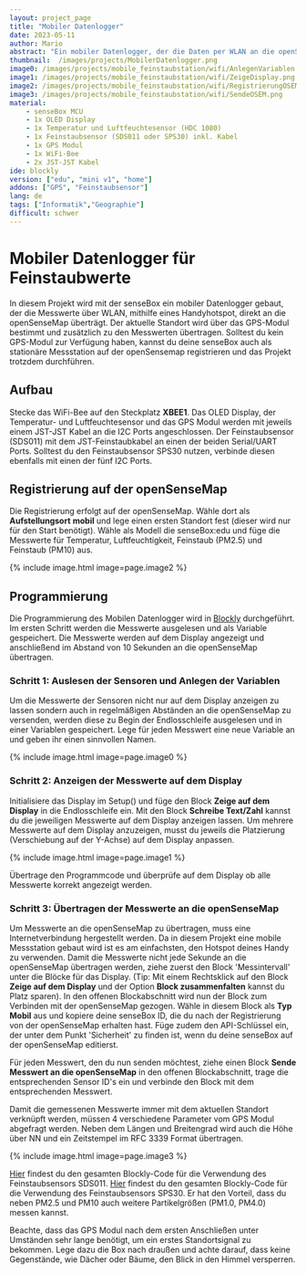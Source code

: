 ```yaml
---
layout: project_page
title: "Mobiler Datenlogger"
date: 2023-05-11
author: Mario
abstract: "Ein mobiler Datenlogger, der die Daten per WLAN an die openSenseMap sendet"
thumbnail:  /images/projects/MobilerDatenlogger.png
image0: /images/projects/mobile_feinstaubstation/wifi/AnlegenVariablen.png
image1: /images/projects/mobile_feinstaubstation/wifi/ZeigeDisplay.png
image2: /images/projects/mobile_feinstaubstation/wifi/RegistrierungOSEM.png
image3: /images/projects/mobile_feinstaubstation/wifi/SendeOSEM.png
material:
    - senseBox MCU
    - 1x OLED Display
    - 1x Temperatur und Luftfeuchtesensor (HDC 1080)
    - 1x Feinstaubsensor (SDS011 oder SPS30) inkl. Kabel
    - 1x GPS Modul
    - 1x WiFi-Bee
    - 2x JST-JST Kabel
ide: blockly
version: ["edu", "mini v1", "home"]   
addons: ["GPS", "Feinstaubsensor"] 
lang: de
tags: ["Informatik","Geographie"]
difficult: schwer
---
```

<head><title>Mobiler Feinstaublogger mit GPS</title></head>

# Mobiler Datenlogger für Feinstaubwerte
In diesem Projekt wird mit der senseBox ein mobiler Datenlogger gebaut, der die Messwerte über WLAN, mithilfe eines Handyhotspot, direkt an die openSenseMap überträgt. Der aktuelle Standort wird über das GPS-Modul bestimmt und zusätzlich zu den Messwerten übertragen. Solltest du kein GPS-Modul zur Verfügung haben, kannst du deine senseBox auch als stationäre Messstation auf der openSensemap registrieren und das Projekt trotzdem durchführen.  

## Aufbau
Stecke das WiFi-Bee auf den Steckplatz __XBEE1__. 
Das OLED Display, der Temperatur- und Luftfeuchtesensor und das GPS Modul werden mit jeweils einem JST-JST Kabel an die I2C Ports angeschlossen. Der Feinstaubsensor (SDS011) mit dem JST-Feinstaubkabel an einen der beiden Serial/UART Ports. Solltest du den Feinstaubsensor SPS30 nutzen, verbinde diesen ebenfalls mit einen der fünf I2C Ports.

## Registrierung auf der openSenseMap

Die Registrierung erfolgt auf der openSenseMap. Wähle dort als __Aufstellungsort__ **mobil** und lege einen ersten Standort fest (dieser wird nur für den Start benötigt). Wähle als Modell die senseBox:edu und füge die Messwerte für Temperatur, Luftfeuchtigkeit, Feinstaub (PM2.5) und Feinstaub (PM10) aus. 

 {% include image.html image=page.image2 %}

## Programmierung

Die Programmierung des Mobilen Datenlogger wird in [Blockly](https://blockly.sensebox.de) durchgeführt. Im ersten Schritt werden die Messwerte ausgelesen und als Variable gespeichert. Die Messwerte werden auf dem Display angezeigt und anschließend im Abstand von 10 Sekunden an die openSenseMap übertragen.

### Schritt 1: Auslesen der Sensoren und Anlegen der Variablen

Um die Messwerte der Sensoren nicht nur auf dem Display anzeigen zu lassen sondern auch in regelmäßigen Abständen an die openSenseMap zu versenden, werden diese zu Begin der Endlosschleife ausgelesen und in einer Variablen gespeichert. Lege für jeden Messwert eine neue Variable an und geben ihr einen sinnvollen Namen. 


{% include image.html image=page.image0 %}

### Schritt 2: Anzeigen der Messwerte auf dem Display

Initialisiere das Display im Setup() und füge den Block __Zeige auf dem Display__ in die Endlosschleife ein. Mit den Block __Schreibe Text/Zahl__ kannst du die jeweiligen Messwerte auf dem Display anzeigen lassen. Um mehrere Messwerte auf dem Display anzuzeigen, musst du jeweils die Platzierung (Verschiebung auf der Y-Achse) auf dem Display anpassen.


 {% include image.html image=page.image1 %}

Übertrage den Programmcode und überprüfe auf dem Display ob alle Messwerte korrekt angezeigt werden. 

### Schritt 3: Übertragen der Messwerte an die openSenseMap

Um Messwerte an die openSenseMap zu übertragen, muss eine Internetverbindung hergestellt werden. Da in diesem Projekt eine mobile Messstation gebaut wird ist es am einfachsten, den Hotspot deines Handy zu verwenden. 
Damit die Messwerte nicht jede Sekunde an die openSenseMap übertragen werden, ziehe zuerst den Block 'Messintervall' unter die Blöcke für das Display. (Tip: Mit einem Rechtsklick auf den Block __Zeige auf dem Display__ und der Option __Block zusammenfalten__ kannst du Platz sparen).
In den offenen Blockabschnitt wird nun der Block zum Verbinden mit der openSenseMap gezogen. Wähle in diesem Block als __Typ__ **Mobil** aus und kopiere deine senseBox ID, die du nach der Registrierung von der openSenseMap erhalten hast. Füge zudem den API-Schlüssel ein, der unter dem Punkt 'Sicherheit' zu finden ist, wenn du deine senseBox auf der openSenseMap editierst. 

Für jeden Messwert, den du nun senden möchtest, ziehe einen Block __Sende Messwert an die openSenseMap__ in den offenen Blockabschnitt, trage die entsprechenden Sensor ID's ein und verbinde den Block mit dem entsprechenden Messwert.

Damit die gemessenen Messwerte immer mit dem aktuellen Standort verknüpft werden, müssen 4 verschiedene Parameter vom GPS Modul abgefragt werden. Neben dem Längen und Breitengrad wird auch die Höhe über NN und ein Zeitstempel im RFC 3339 Format übertragen. 

 {% include image.html image=page.image3 %}

 [Hier](https://blockly.sensebox.de/gallery/63b6d1b3d2853f0013b1da7f) findest du den gesamten Blockly-Code für die Verwendung des Feinstaubsensors SDS011.
 [Hier](https://blockly.sensebox.de/gallery/645ca8a8e20614001a3ff659) findest du den gesamten Blockly-Code für die Verwendung des Feinstaubsensors SPS30. Er hat den Vorteil, dass du neben PM2.5 und PM10 auch weitere Partikelgrößen (PM1.0, PM4.0) messen kannst.  


Beachte, dass das GPS Modul nach dem ersten Anschließen unter Umständen sehr lange benötigt, um ein erstes Standortsignal zu bekommen. Lege dazu die Box nach draußen und achte darauf, dass keine Gegenstände, wie Dächer oder Bäume, den Blick in den Himmel versperren.


